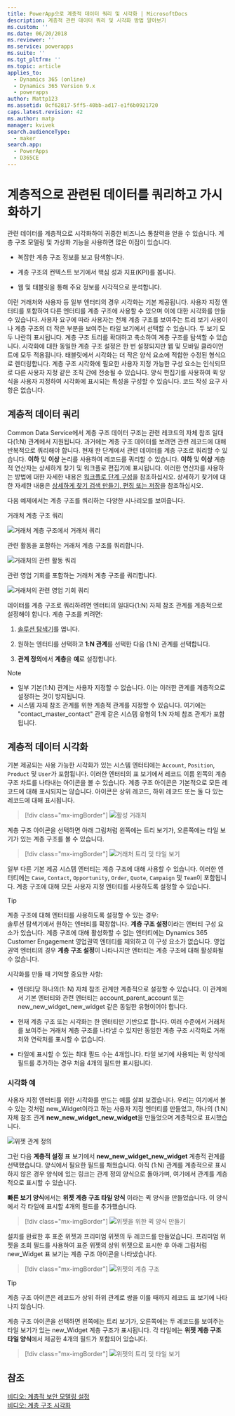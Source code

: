 ```yaml
---
title: PowerApp으로 계층적 데이터 쿼리 및 시각화 | MicrosoftDocs
description: 계층적 관련 데이터 쿼리 및 시각화 방법 알아보기
ms.custom: ''
ms.date: 06/20/2018
ms.reviewer: ''
ms.service: powerapps
ms.suite: ''
ms.tgt_pltfrm: ''
ms.topic: article
applies_to:
  - Dynamics 365 (online)
  - Dynamics 365 Version 9.x
  - powerapps
author: Mattp123
ms.assetid: 0cf62817-5ff5-40bb-ad17-e1f6b0921720
caps.latest.revision: 42
ms.author: matp
manager: kvivek
search.audienceType:
  - maker
search.app:
  - PowerApps
  - D365CE
---
```

# <a name="query-and-visualize-hierarchically-related-data"></a>계층적으로 관련된 데이터를 쿼리하고 가시화하기

관련 데이터를 계층적으로 시각화하여 귀중한 비즈니스 통찰력을 얻을 수 있습니다. 계층 구조 모델링 및 가상화 기능을 사용하면 많은 이점이 있습니다.  
  
-   복잡한 계층 구조 정보를 보고 탐색합니다.  
  
-   계층 구조의 컨텍스트 보기에서 핵심 성과 지표(KPI)를 봅니다.  
  
-   웹 및 태블릿을 통해 주요 정보를 시각적으로 분석합니다.  
  
이런 거래처와 사용자 등 일부 엔터티의 경우 시각화는 기본 제공됩니다. 사용자 지정 엔터티를 포함하여 다른 엔터티를 계층 구조에 사용할 수 있으며 이에 대한 시각화를 만들 수 있습니다. 사용자 요구에 따라 사용자는 전체 계층 구조를 보여주는 트리 보기 사용이나 계층 구조의 더 작은 부분을 보여주는 타일 보기에서 선택할 수 있습니다. 두 보기 모두 나란히 표시됩니다. 계층 구조 트리를 확대하고 축소하여 계층 구조를 탐색할 수 있습니다. 시각화에 대한 동일한 계층 구조 설정은 한 번 설정되지만 웹 및 모바일 클라이언트에 모두 적용됩니다. 태블릿에서 시각화는 더 작은 양식 요소에 적합한 수정된 형식으로 렌더링합니다. 계층 구조 시각화에 필요한 사용자 지정 가능한 구성 요소는 인식되므로 다른 사용자 지정 같은 조직 간에 전송될 수 있습니다. 양식 편집기를 사용하여 퀵 양식을 사용자 지정하여 시각화에 표시되는 특성을 구성할 수 있습니다. 코드 작성 요구 사항은 없습니다.  
  
<a name="BKMK_Querydata"></a>   
## <a name="query-hierarchical-data"></a>계층적 데이터 쿼리  
 Common Data Service에서 계층 구조 데이터 구조는 관련 레코드의 자체 참조 일대다(1:N) 관계에서 지원됩니다. 과거에는 계층 구조 데이터를 보려면 관련 레코드에 대해 반복적으로 쿼리해야 합니다. 현재 한 단계에서 관련 데이터를 계층 구조로 쿼리할 수 있습니다. **이하** 및 **이상** 논리를 사용하여 레코드를 쿼리할 수 있습니다. **이하** 및 **이상** 계층적 연산자는 상세하게 찾기 및 워크플로 편집기에 표시됩니다. 이러한 연산자를 사용하는 방법에 대한 자세한 내용은 [워크플로 단계 구성](/flow/configure-workflow-steps)을 참조하십시오. 상세하기 찾기에 대한 자세한 내용은 [상세하게 찾기 검색 만들기, 편집 또는 저장](https://docs.microsoft.com/dynamics365/customer-engagement/basics/save-advanced-find-search)을 참조하십시오.  
  
 다음 예제에서는 계층 구조를 쿼리하는 다양한 시나리오를 보여줍니다.  
  
 거래처 계층 구조 쿼리  
  
 ![거래처 계층 구조에서 거래처 쿼리](media/query-accounts.png "거래처 계층 구조에서 거래처 쿼리")  
  
 관련 활동을 포함하는 거래처 계층 구조를 쿼리합니다.  
  
 ![거래처의 관련 활동 쿼리](media/query-account-related-activities.png "거래처의 관련 활동 쿼리")  
  
 관련 영업 기회를 포함하는 거래처 계층 구조를 쿼리합니다.  
  
 ![거래처의 관련 영업 기회 쿼리](media/query-account-related-opportunities.png "거래처의 관련 영업 기회 쿼리")  
  
 데이터를 계층 구조로 쿼리하려면 엔터티의 일대다(1:N) 자체 참조 관계를 계층적으로 설정해야 합니다. 계층 구조를 켜려면:  
  
1.  [솔루션 탐색기](../model-driven-apps/advanced-navigation.md#solution-explorer)를 엽니다. 
  
2.  원하는 엔터티를 선택하고 **1:N 관계**를 선택한 다음 (1:N) 관계를 선택합니다. 

3.  **관계 정의**에서 **계층**을 **예**로 설정합니다.  
  
> [!NOTE]
> - 일부 기본(1:N) 관계는 사용자 지정할 수 없습니다. 이는 이러한 관계를 계층적으로 설정하는 것이 방지됩니다.  
> - 시스템 자체 참조 관계를 위한 계층적 관계를 지정할 수 있습니다. 여기에는 "contact_master_contact" 관계 같은 시스템 유형의 1:N 자체 참조 관계가 포함됩니다.  
  
<a name="BKMK_Visualizedata"></a>   
## <a name="visualize-hierarchical-data"></a>계층적 데이터 시각화  
 기본 제공되는 사용 가능한 시각화가 있는 시스템 엔터티에는 `Account`, `Position`, `Product` 및 `User`가 포함됩니다. 이러한 엔터티의 표 보기에서 레코드 이름 왼쪽의 계층 구조 차트를 나타내는 아이콘을 볼 수 있습니다. 계층 구조 아이콘은 기본적으로 모든 레코드에 대해 표시되지는 않습니다. 아이콘은 상위 레코드, 하위 레코드 또는 둘 다 있는 레코드에 대해 표시됩니다.  
 
 > [!div class="mx-imgBorder"] 
 > ![활성 거래처](media/cust-hs-active-account.png "활성 거래처")  
  
 계층 구조 아이콘을 선택하면 아래 그림처럼 왼쪽에는 트리 보기가, 오른쪽에는 타일 보기가 있는 계층 구조를 볼 수 있습니다.  
  
> [!div class="mx-imgBorder"] 
> ![거래처 트리 및 타일 보기](media/hierachy-security-accounts-tile-view.png "거래처 트리 및 타일 보기")  
  
 일부 다른 기본 제공 시스템 엔터티는 계층 구조에 대해 사용할 수 있습니다. 이러한 엔터티에는 `Case`, `Contact`, `Opportunity`, `Order`, `Quote`, `Campaign` 및 `Team`이 포함됩니다. 계층 구조에 대해 모든 사용자 지정 엔터티를 사용하도록 설정할 수 있습니다.  
  
> [!TIP]
>  계층 구조에 대해 엔터티를 사용하도록 설정할 수 있는 경우:  
>  솔루션 탐색기에서 원하는 엔터티를 확장합니다. **계층 구조 설정**이라는 엔터티 구성 요소가 있습니다. 계층 구조에 대해 활성화할 수 없는 엔터티에는 Dynamics 365 Customer Engagement 영업권역 엔터티를 제외하고 이 구성 요소가 없습니다. 영업권역 엔터티의 경우 **계층 구조 설정**이 나타나지만 엔터티는 계층 구조에 대해 활성화될 수 없습니다.  
  
 시각화를 만들 때 기억할 중요한 사항:  
  
-   엔터티당 하나의(1: N) 자체 참조 관계만 계층적으로 설정할 수 있습니다. 이 관계에서 기본 엔터티와 관련 엔터티는 account_parent_account 또는 new_new_widget_new_widget 같은 동일한 유형이어야 합니다.  
  
-   현재 계층 구조 또는 시각화는 한 엔터티만 기반으로 합니다. 여러 수준에서 거래처를 보여주는 거래처 계층 구조를 나타낼 수 있지만 동일한 계층 구조 시각화로 거래처와 연락처를 표시할 수 없습니다.  
  
-   타일에 표시할 수 있는 최대 필드 수는 4개입니다. 타일 보기에 사용되는 퀵 양식에 필드를 추가하는 경우 처음 4개의 필드만 표시됩니다.  
  
### <a name="visualization-example"></a>시각화 예  
 사용자 지정 엔터티를 위한 시각화를 만드는 예를 살펴 보겠습니다. 우리는 여기에서 볼 수 있는 것처럼 new_Widget이라고 하는 사용자 지정 엔터티를 만들었고, 하나의 (1:N) 자체 참조 관계 **new_new_widget_new_widget**을 만들었으며 계층적으로 표시했습니다.  
  
 ![위젯 관계 정의](media/widget-relationship-definition.png "위젯 관계 정의")  
  
 그런 다음 **계층적 설정** 표 보기에서 **new_new_widget_new_widget** 계층적 관계를 선택했습니다. 양식에서 필요한 필드를 채웠습니다. 아직 (1:N) 관계를 계층적으로 표시하지 않은 경우 양식에 있는 링크는 관계 정의 양식으로 돌아가며, 여기에서 관계를 계층적으로 표시할 수 있습니다.  
  
 **빠른 보기 양식**에서는 **위젯 계층 구조 타일 양식** 이라는 퀵 양식을 만들었습니다. 이 양식에서 각 타일에 표시할 4개의 필드를 추가했습니다.  
  
> [!div class="mx-imgBorder"] 
> ![위젯을 위한 퀵 양식 만들기](media/create-quickf-orm.png "위젯을 위한 퀵 양식 만들기")  
  
 설치를 완료한 후 표준 위젯과 프리미엄 위젯의 두 레코드를 만들었습니다. 프리미엄 위젯을 조회 필드를 사용하여 표준 위젯의 상위 위젯으로 표시한 후 아래 그림처럼 new_Widget 표 보기는 계층 구조 아이콘을 나타냈습니다.  
  
> [!div class="mx-imgBorder"] 
> ![위젯의 계층 구조](media/widget-hierarchy-grid.png "위젯의 계층 구조")  
  
> [!TIP]
>  계층 구조 아이콘은 레코드가 상위 하위 관계로 쌍을 이룰 때까지 레코드 표 보기에 나타나지 않습니다.  
  
 계층 구조 아이콘을 선택하면 왼쪽에는 트리 보기가, 오른쪽에는 두 레코드를 보여주는 타일 보기가 있는 new_Widget 계층 구조가 표시됩니다. 각 타일에는 **위젯 계층 구조 타일 양식**에서 제공한 4개의 필드가 포함되어 있습니다.  
 
 > [!div class="mx-imgBorder"] 
 > ![위젯의 트리 및 타일 보기](media/widget-tree-tiles.png "위젯의 트리 및 타일 보기")  
  
## <a name="see-also"></a>참조  
 [비디오: 계층적 보안 모델링 설정](http://www.youtube.com/watch?v=kx5So32DrCo&index=10&list=PLC3591A8FE4ADBE07)   
 [비디오: 계층 구조 시각화](http://www.youtube.com/watch?v=_dGBE6icLNw&index=9&list=PLC3591A8FE4ADBE07)
